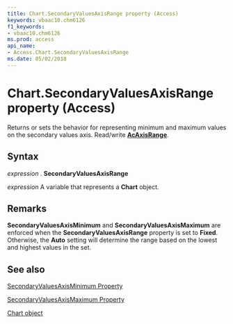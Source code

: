 ```yaml
---
title: Chart.SecondaryValuesAxisRange property (Access)
keywords: vbaac10.chm6126
f1_keywords:
- vbaac10.chm6126
ms.prod: access
api_name:
- Access.Chart.SecondaryValuesAxisRange
ms.date: 05/02/2018
---
```



# Chart.SecondaryValuesAxisRange property (Access)

Returns or sets the behavior for representing minimum and maximum values on the secondary values axis. Read/write **[AcAxisRange](Access.AcAxisRange.md)**.


## Syntax

 _expression_ . **SecondaryValuesAxisRange**

 _expression_ A variable that represents a **Chart** object.


## Remarks

**SecondaryValuesAxisMinimum** and **SecondaryValuesAxisMaximum** are enforced when the **SecondaryValuesAxisRange** 
property is set to **Fixed**. Otherwise, the **Auto** setting will determine the range based on the lowest and 
highest values in the set.


## See also

[SecondaryValuesAxisMinimum Property](Access.Chart.SecondaryValuesAxisMinimum.md)

[SecondaryValuesAxisMaximum Property](Access.Chart.SecondaryValuesAxisMaximum.md)

[Chart object](Access.Chart.md)